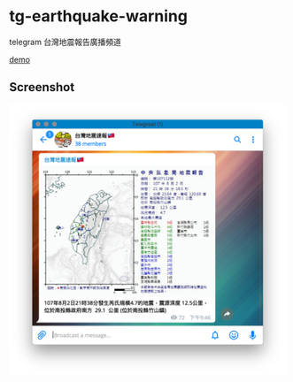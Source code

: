 # tg-earthquake-warning

telegram 台灣地震報告廣播頻道

[demo](https://t.me/tw_earthquake)

## Screenshot

<img src="img/tg.png" width="500px">
